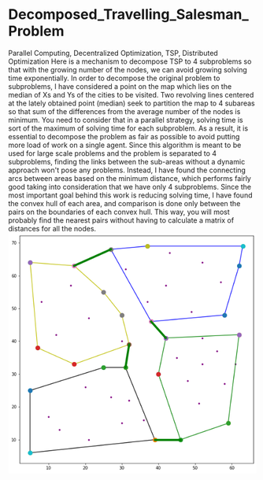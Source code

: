 # Decomposed_Travelling_Salesman_Problem
Parallel Computing, Decentralized Optimization, TSP, Distributed Optimization
Here is a mechanism to decompose TSP to 4 subproblems so that with the growing number of the nodes, we can avoid growing solving time exponentially.
In order to decompose the original problem to subproblems, I have considered a point on the map which lies on the median of Xs and Ys of the cities to be visited. Two revolving lines centered at the lately obtained point (median) seek to partition the map to 4 subareas so that sum of the differences from the average number of the nodes is minimum. You need to consider that in a parallel strategy, solving time is sort of the maximum of solving time for each subproblem. As a result, it is essential to decompose the problem as fair as possible to avoid putting more load of work on a single agent. Since this algorithm is meant to be used for large scale problems and the problem is separated to 4 subproblems, finding the links between the sub-areas without a dynamic approach won't pose any problems. Instead, I have found the connecting arcs between areas based on the minimum distance, which performs fairly good taking into consideration that we have only 4 subproblems. Since the most important goal behind this work is reducing solving time, I have found the convex hull of each area, and comparison is done only between the pairs on the boundaries of each convex hull. This way, you will most probably find the nearest pairs without having to calculate a matrix of distances for all the nodes.
![My Image](sample.png)
